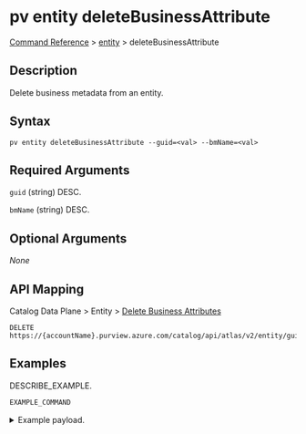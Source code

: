 # pv entity deleteBusinessAttribute
[Command Reference](../../../README.md#command-reference) > [entity](./main.md) > deleteBusinessAttribute

## Description
Delete business metadata from an entity.

## Syntax
```
pv entity deleteBusinessAttribute --guid=<val> --bmName=<val>
```

## Required Arguments
`guid` (string)
DESC.

`bmName` (string)
DESC.

## Optional Arguments
*None*

## API Mapping
Catalog Data Plane > Entity > [Delete Business Attributes](https://docs.microsoft.com/en-us/rest/api/purview/catalogdataplane/entity/delete-business-attributes)
```
DELETE https://{accountName}.purview.azure.com/catalog/api/atlas/v2/entity/guid/{guid}/businessmetadata/{bmName}
```

## Examples
DESCRIBE_EXAMPLE.
```powershell
EXAMPLE_COMMAND
```
<details><summary>Example payload.</summary>
<p>

```json
PASTE_JSON_HERE
```
</p>
</details>